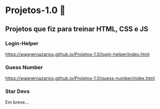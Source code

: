 # Projetos-1.0 :rocket:
## Projetos que fiz para treinar HTML, CSS e JS

### Login-Helper

https://wagnernazarios.github.io/Projetos-1.0/login-helper/index.html

### Guess Number

https://wagnernazarios.github.io/Projetos-1.0/guess-number/index.html

### Star Devs

Em breve...
